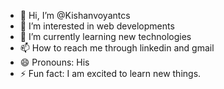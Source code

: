 - 👋 Hi, I’m @Kishanvoyantcs
- 👀 I’m interested in web developments
- 🌱 I’m currently learning new technologies
- 📫 How to reach me through linkedin and gmail
- 😄 Pronouns: His
- ⚡ Fun fact: I am excited to learn new things.

<!---
Kishanvoyantcs/Kishanvoyantcs is a ✨ special ✨ repository because its `README.md` (this file) appears on your GitHub profile.
You can click the Preview link to take a look at your changes.
--->
